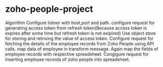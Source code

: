 # zoho-people-project
Algorithm
Configure listner with host,port and path.
configure request for generating access token from refresh token(Because access token is expires after some time but refresh token is not exipired)
Use object store for storing and retriving the value of access token.
Configure request for fetching  the details of the employee records from Zoho People using API calls.
map data of employee in transform message.
Again map the fields of employee records with respective spreadsheet.
Congigure request for inserting employee records of zoho people into spreadsheet.


